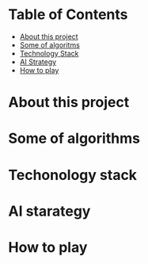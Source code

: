 # Table of Contents

<!--ts-->
   * [About this project](#About-this-project)
   * [Some of algoritms](#some-of-algoritm)
   * [Technology Stack](#Techonology-stack)
   * [AI Strategy](#AI-starategy) 
   * [How to play](#How-to-play)
<!--te-->  
# About this project
# Some of algorithms
# Techonology stack
# AI starategy
# How to play
